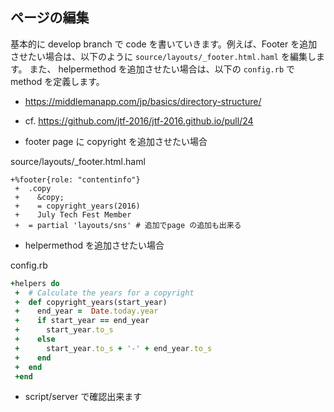 ## ページの編集

基本的に develop branch で code を書いていきます。例えば、Footer を追加させたい場合は、以下のように `source/layouts/_footer.html.haml` を編集します。
また、 helpermethod を追加させたい場合は、以下の `config.rb` で method を定義します。

* https://middlemanapp.com/jp/basics/directory-structure/

* cf. https://github.com/jtf-2016/jtf-2016.github.io/pull/24

* footer page に copyright を追加させたい場合


source/layouts/_footer.html.haml

```haml
+%footer{role: "contentinfo"}
 +  .copy
 +    &copy;
 +    = copyright_years(2016)
 +    July Tech Fest Member
 +  = partial 'layouts/sns' # 追加でpage の追加も出来る
```

* helpermethod を追加させたい場合

config.rb

```ruby
+helpers do
 +  # Calculate the years for a copyright
 +  def copyright_years(start_year)
 +    end_year =  Date.today.year
 +    if start_year == end_year
 +      start_year.to_s
 +    else
 +      start_year.to_s + '-' + end_year.to_s
 +    end
 +  end
 +end
 ```

* script/server で確認出来ます
